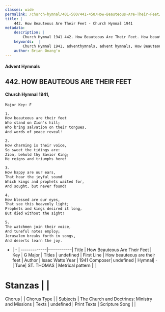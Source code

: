 ```yaml
---
classes: wide
permalink: /church-hymnal/401-500/441-450/How-Beauteous-Are-Their-Feet/
title: |
    442. How Beauteous Are Their Feet - Church Hymnal 1941
metadata:
    description: |
        Church Hymnal 1941 442. How Beauteous Are Their Feet. How beauteous are their feet Who stand on Zion's hill; Who bring salvation on their tongues, And words of peace reveal! 
    keywords:  |
        Church Hymnal 1941, adventhymnals, advent hymnals, How Beauteous Are Their Feet, How beauteous are their feet. 
    author: Brian Onang'o
---
```


#### Advent Hymnals
## 442. HOW BEAUTEOUS ARE THEIR FEET
####  Church Hymnal 1941,

```txt
Major Key: F

1.
How beauteous are their feet
Who stand on Zion's hill;
Who bring salvation on their tongues,
And words of peace reveal!

2.
How charming is their voice,
So sweet the tidings are:
Zion, behold thy Savior King;
He reigns and triumphs here!

3.
How happy are our ears,
That hear the joyful sound
Which kings and prophets waited for,
And sought, but never found!

4.
How blessed are our eyes,
That see this heavenly light;
Prophets and kings desired it long,
But died without the sight!

5.
The watchmen join their voice,
And tuneful notes employ;
Jerusalem breaks forth in songs,
And deserts learn the joy.

```

- |   -  |
-------------|------------|
Title | How Beauteous Are Their Feet |
Key | G Major |
Titles | undefined |
First Line | How beauteous are their feet |
Author | Isaac Watts 
Year | 1941
Composer| undefined |
Hymnal|  - |
Tune| ST. THOMAS |
Metrical pattern | |
# Stanzas |  |
Chorus |  |
Chorus Type |  |
Subjects | The Church and Doctrines: Ministry and Missions |
Texts | undefined |
Print Texts | 
Scripture Song |  |
    
